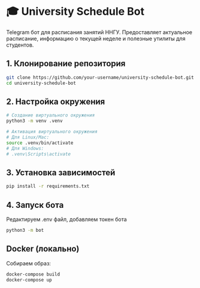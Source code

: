 # 🎓 University Schedule Bot

Telegram бот для расписания занятий ННГУ. Предоставляет актуальное расписание, информацию о текущей неделе и полезные утилиты для студентов.

## 1. Клонирование репозитория

```bash
git clone https://github.com/your-username/university-schedule-bot.git
cd university-schedule-bot
```

## 2. Настройка окружения

```bash
# Создание виртуального окружения
python3 -m venv .venv

# Активация виртуального окружения
# Для Linux/Mac:
source .venv/bin/activate
# Для Windows:
# .venv\Scripts\activate
```

## 3. Установка зависимостей

```bash
pip install -r requirements.txt
```

## 4. Запуск бота

Редактируем .env файл, добавляем токен бота

```bash
python3 -m bot
```

## Docker (локально)

Собираем образ:

```bash
docker-compose build
docker-compose up
```

